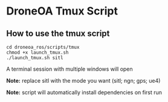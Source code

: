 # DroneOA Tmux Script

## How to use the tmux script
```shell
cd droneoa_ros/scripts/tmux
chmod +x launch_tmux.sh
./launch_tmux.sh sitl
```
A terminal session with multiple windows will open

**Note:** replace sitl with the mode you want (sitl; ngn; gps; ue4)

**Note:** script will automatically install dependencies on first run 
